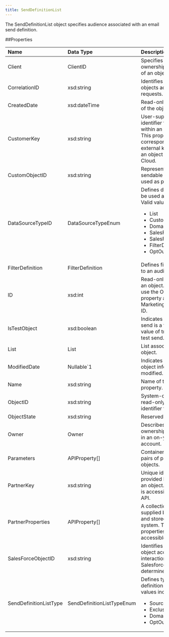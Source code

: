 ```yaml
---
title: SendDefinitionList
---
```

The SendDefinitionList object specifies audience associated with an email send definition.

##Properties
<table class="table table-hover"> <thead align="left"><tr><th>Name</th><th>Data Type</th><th>Description</th></tr></thead> <tbody><tr><td>Client</td><td>ClientID</td><td>Specifies the account ownership and context of an object.</td></tr><tr><td>CorrelationID</td><td>xsd:string</td><td>Identifies correlation of objects across several requests.</td></tr><tr><td>CreatedDate</td><td>xsd:dateTime</td><td>Read-only date and time of the object's creation.</td></tr><tr><td>CustomerKey</td><td>xsd:string</td><td>User-supplied unique identifier for an object within an object type. This property corresponds to the external key assigned to an object in Marketing Cloud.</td></tr><tr><td>CustomObjectID</td><td>xsd:string</td><td>Represents the ID of the sendable data extension used as part of a send.</td></tr><tr><td>DataSourceTypeID</td><td>DataSourceTypeEnum</td><td>Defines data source to be used as part of send. Valid values include: <ul> <li>List</li> <li>CustomObject</li> <li>DomainExclusion</li> <li>SalesForceReport</li> <li>SalesForceCampaign</li> <li>FilterDefinition</li> <li>OptOutList</li> </ul></td></tr><tr><td>FilterDefinition</td><td>FilterDefinition</td><td>Defines filters to apply to an audience.</td></tr><tr><td>ID</td><td>xsd:int</td><td>Read-only identifier for an object. Some objects use the ObjectID property as the Marketing Cloud unique ID.</td></tr><tr><td>IsTestObject</td><td>xsd:boolean</td><td>Indicates the specified send is a test send. A value of true indicates a test send.</td></tr><tr><td>List</td><td>List</td><td>List associated with an object.</td></tr><tr><td>ModifiedDate</td><td>Nullable&#96;1</td><td>Indicates the last time object information was modified.</td></tr><tr><td>Name</td><td>xsd:string</td><td>Name of the object or property.</td></tr><tr><td>ObjectID</td><td>xsd:string</td><td>System-controlled, read-only text string identifier for object.</td></tr><tr><td>ObjectState</td><td>xsd:string</td><td>Reserved for future use.</td></tr><tr><td>Owner</td><td>Owner</td><td>Describes account ownership of subscriber in an on-your-behalf account.</td></tr><tr><td>Parameters</td><td>APIProperty[]</td><td>Container for key value pairs of parameters for objects.</td></tr><tr><td>PartnerKey</td><td>xsd:string</td><td>Unique identifier provided by partner for an object. This property is accessible only via API.</td></tr><tr><td>PartnerProperties</td><td>APIProperty[]</td><td>A collection of metadata supplied by the client and stored by the system. These properties are accessible only via API.</td></tr><tr><td>SalesForceObjectID</td><td>xsd:string</td><td>Identifies Salesforce object accessed via API interactions. The Salesforce instance determines this ID.</td></tr><tr><td>SendDefinitionListType</td><td>SendDefinitionListTypeEnum</td><td>Defines type of send definition list. Valid values include:<ul> <li>SourceList</li> <li>ExclusionList</li> <li>DomainExclusion</li> <li>OptOutList</li> </ul></td></tr></tbody></table>
